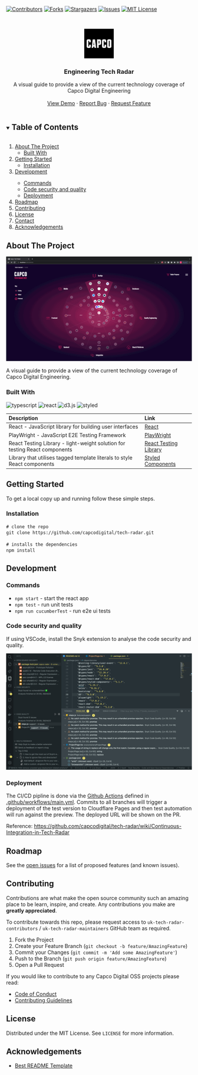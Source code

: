 [![Contributors][contributors-shield]][contributors-url]
[![Forks][forks-shield]][forks-url]
[![Stargazers][stars-shield]][stars-url]
[![Issues][issues-shield]][issues-url]
[![MIT License][license-shield]][license-url]

<!-- PROJECT LOGO -->
<br />
<p align="center">
  <a href="https://github.com/capcodigital/tech-radar">
    <img src="images/logo.png" alt="Logo" width="80" height="80">
  </a>

  <h3 align="center">Engineering Tech Radar</h3>

  <p align="center">
    A visual guide to provide a view of the current technology coverage of Capco Digital Engineering
    <br />
    <br />
    <a href="https://radar.capco.io">View Demo</a>
    ·
    <a href="https://github.com/capcodigital/tech-radar/issues">Report Bug</a>
    ·
    <a href="https://github.com/capcodigital/tech-radar/issues">Request Feature</a>
  </p>
</p>

<!-- TABLE OF CONTENTS -->
<details open="open">
  <summary><h2 style="display: inline-block">Table of Contents</h2></summary>
  <ol>
    <li>
      <a href="#about-the-project">About The Project</a>
      <ul>
        <li><a href="#built-with">Built With</a></li>
      </ul>
    </li>
    <li>
      <a href="#getting-started">Getting Started</a>
      <ul>
        <li><a href="#installation">Installation</a></li>
      </ul>
    </li>
    <li><a href="#development">Development</a></li>
      <ul>
        <li><a href="#commands">Commands</a></li>
        <li><a href="#code-security-and-quality">Code security and quality</a></li>
        <li><a href="#deployment">Deployment</a></li>
      </ul>
    <li><a href="#roadmap">Roadmap</a></li>
    <li><a href="#contributing">Contributing</a></li>
    <li><a href="#license">License</a></li>
    <li><a href="#contact">Contact</a></li>
    <li><a href="#acknowledgements">Acknowledgements</a></li>
  </ol>
</details>

<!-- ABOUT THE PROJECT -->

## About The Project

![Tech Radar](./demo.gif)

A visual guide to provide a view of the current technology coverage of Capco Digital Engineering.

### Built With

![typescript](https://img.shields.io/badge/-TypeScript-007ACC?style=flat-square&logo=typescript&logoColor=white)
![react](https://img.shields.io/badge/-React-45b8d8?style=flat-square&logo=react&logoColor=white)
![d3.js](https://img.shields.io/badge/-D3.js-F9A03C?style=flat-square&logo=d3.js&logoColor=black)
![styled](https://img.shields.io/badge/-Styled_Components-db7092?style=flat-square&logo=styled-components&logoColor=white)

| Description                                                                | Link                                                  |
| :------------------------------------------------------------------------- | :---------------------------------------------------- |
| React - JavaScript library for building user interfaces                    | [React](https://github.com/facebook/create-react-app) |
| PlayWright - JavaScript E2E Testing Framework                              | [PlayWright](https://playwright.dev/)                 |
| React Testing Library - light-weight solution for testing React components | [React Testing Library](https://www.cypress.io/)      |
| Library that utilises tagged template literals to style React components   | [Styled Components](https://styled-components.com/)   |

<!-- GETTING STARTED -->

## Getting Started

To get a local copy up and running follow these simple steps.

### Installation

```shell
# clone the repo
git clone https://github.com/capcodigital/tech-radar.git

# installs the dependencies
npm install
```

<!-- USAGE EXAMPLES -->

## Development

### Commands

- `npm start` - start the react app
- `npm test` - run unit tests
- `npm run cucumberTest` - run e2e ui tests

### Code security and quality
If using VSCode, install the Snyk extension to analyse the code security and quality.

![Screenshot](images/Snyk-vs-extension.png)

<!-- ROADMAP -->

### Deployment

The CI/CD pipline is done via the [Github Actions](https://github.com/capcodigital/tech-radar/actions) defined in [.github/workflows/main.yml](https://github.com/capcodigital/tech-radar/blob/master/.github/workflows/main.yml). Commits to all branches will trigger a deployment of the test version to Cloudflare Pages and then test automation will run against the preview. The deployed URL will be shown on the PR. 

Reference: https://github.com/capcodigital/tech-radar/wiki/Continuous-Integration-in-Tech-Radar

## Roadmap

See the [open issues](https://github.com/capcodigital/tech-radar/issues) for a list of proposed features (and known issues).

<!-- CONTRIBUTING -->

## Contributing

Contributions are what make the open source community such an amazing place to be learn, inspire, and create. Any contributions you make are **greatly appreciated**.

To contribute towards this repo, please request access to `uk-tech-radar-contributors` /  `uk-tech-radar-maintainers` GitHub team as required.

1. Fork the Project
2. Create your Feature Branch (`git checkout -b feature/AmazingFeature`)
3. Commit your Changes (`git commit -m 'Add some AmazingFeature'`)
4. Push to the Branch (`git push origin feature/AmazingFeature`)
5. Open a Pull Request

If you would like to contribute to any Capco Digital OSS projects please read:

- [Code of Conduct](https://github.com/capcodigital/.github/blob/master/CODE_OF_CONDUCT.md)
- [Contributing Guidelines](https://github.com/capcodigital/.github/blob/master/CONTRIBUTING.md)

<!-- LICENSE -->

## License

Distributed under the MIT License. See `LICENSE` for more information.

<!-- ACKNOWLEDGEMENTS -->

## Acknowledgements

- [Best README Template](https://github.com/othneildrew/Best-README-Template/blob/master/README.md)

<!-- MARKDOWN LINKS & IMAGES -->
<!-- https://www.markdownguide.org/basic-syntax/#reference-style-links -->

[contributors-shield]: https://img.shields.io/github/contributors/capcodigital/tech-radar.svg?style=for-the-badge
[contributors-url]: https://github.com/capcodigital/tech-radar/graphs/contributors
[forks-shield]: https://img.shields.io/github/forks/capcodigital/tech-radar.svg?style=for-the-badge
[forks-url]: https://github.com/capcodigital/tech-radar/network/members
[stars-shield]: https://img.shields.io/github/stars/capcodigital/tech-radar.svg?style=for-the-badge
[stars-url]: https://github.com/capcodigital/tech-radar/stargazers
[issues-shield]: https://img.shields.io/github/issues/capcodigital/tech-radar.svg?style=for-the-badge
[issues-url]: https://github.com/capcodigital/tech-radar/issues
[license-shield]: https://img.shields.io/github/license/capcodigital/tech-radar.svg?style=for-the-badge
[license-url]: https://github.com/capcodigital/tech-radar/blob/master/LICENSE
